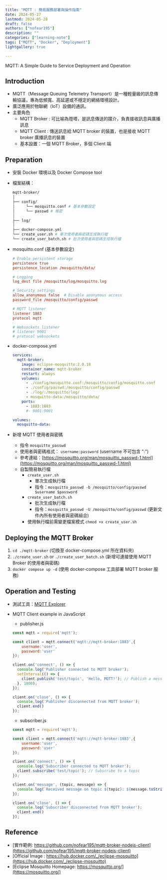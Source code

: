 ```yaml
---
title: "MQTT : 簡易服務部署與操作指南"
date: 2024-05-27
lastmod: 2024-05-28
draft: false
authors: ["nofear195"]
description: ""
categories: ["learning-note"]
tags: ["MQTT", "Docker", "Deployment"]
lightgallery: true

---
```


MQTT: A Simple Guide to Service Deployment and Operation
<!--more-->

## Introduction

- MQTT（Message Queuing Telemetry Transport）是一種輕量級的訊息傳輸協議，專為低頻寬、高延遲或不穩定的網絡環境設計。
- 廣泛應用於物聯網（IoT）設備的通訊。
- 主要角色
  - MQTT Broker : 可比喻為燈塔，是訊息傳送的媒介，負責接收訊息與廣播訊息
  - MQTT Client : 傳送訊息給 MQTT broker 的裝置，也是接收 MQTT broker 廣播訊息的裝置
  - 基本設置：一個 MQTT Broker，多個 Client 端

## Preparation

- 安裝 Docker 環境以及 Docker Compose tool
- 檔案結構：

  ```bash
  mqtt-broker/
  │
  ├── config/
  │     └── mosquitto.conf # 基本參數設定
  │     └── passwd # 帳密
  │ 
  ├── log/
  │ 
  ├── docker-compose.yml
  └── create_user.sh # 單次使用者與密碼生成執行檔
  └── create_user_batch.sh # 批次使用者與密碼生成執行檔
  ```

- mosquitto.conf (基本參數設定)

  ```conf
  # Enable persistent storage
  persistence true
  persistence_location /mosquitto/data/

  # Logging
  log_dest file /mosquitto/log/mosquitto.log

  # Security settings
  allow_anonymous false  # Disable anonymous access
  password_file /mosquitto/config/passwd

  # MQTT listener
  listener 1883
  protocol mqtt

  # Websockets listener
  # listener 9001
  # protocol websockets

  ```

- docker-compose.yml

  ```yml
  services:
    mqtt-broker:
      image: eclipse-mosquitto:2.0.18
      container_name: mqtt-broker
      restart: always
      volumes:
        - ./config/mosquitto.conf:/mosquitto/config/mosquitto.conf
        - ./config/passwd:/mosquitto/config/passwd
        - ./log/:/mosquitto/log/
        - mosquitto-data:/mosquitto/data/
      ports:
        - 1883:1883
        #- 9001:9001

  volumes:
    mosquitto-data:
  ```

- 新增 MQTT 使用者與密碼
  - 指令 `mosquitto_passwd`
  - 使用者與密碼格式：  `username:password` (username 不可包含 ":")
  - 參考連結：[https://mosquitto.org/man/mosquitto_passwd-1.html](https://mosquitto.org/man/mosquitto_passwd-1.html)
  - 自製簡易執行檔
    - `create_user.sh`
      - 單次生成執行檔
      - 指令：`mosquitto_passwd -b /mosquitto/config/passwd $username $password`
    - `create_user_batch.sh`
      - 批次生成執行檔
      - 指令：`mosquitto_passwd -U /mosquitto/config/passwd` (更新文件內所有使用者與密碼組合)
    - 使用執行檔前需變更檔案模式 `chmod +x create_user.sh`

## Deploying the MQTT Broker

1. `cd ./mqtt-broker` (切換至 docker-compose.yml 所在資料夾)
2. `./create_user.sh` or `./create_user_batch.sh` (新增可連接使用 MQTT Broker 的使用者與密碼)
3. `docker compose up -d` (使用 docker-compose 工具部署 MQTT broker 服務)

## Operation and Testing

- 測試工具：[MQTT Explorer](https://mqtt-explorer.com/)

- MQTT Client example in JavaScript

  - publisher.js

  ```javascript
  const mqtt = require('mqtt');

  const client = mqtt.connect('mqtt://mqtt-broker:1883',{
      username:'user',
      password:'user'
  });

  client.on('connect', () => {
    console.log('Publisher connected to MQTT broker');
    setInterval(() => {
      client.publish('test/topic', 'Hello, MQTT!'); // Publish a message to a topic
    }, 1000);
  });

  client.on('close', () => {
    console.log('Publisher disconnected from MQTT broker');
    client.end()
  });
  ```

  - subscriber.js

  ```javascript
  const mqtt = require('mqtt');

  const client = mqtt.connect('mqtt://mqtt-broker:1883',{
      username:'user',
      password:'user'
  });

  client.on('connect', () => {
    console.log('Subscriber connected to MQTT broker');
    client.subscribe('test/topic'); // Subscribe to a topic
  });

  client.on('message', (topic, message) => {
    console.log(`Received message on topic ${topic}: ${message.toString()}`);
  });

  client.on('close', () => {
    console.log('Subscriber disconnected from MQTT broker');
    client.end()
  });
  ```

## Reference

- [實作範例: https://github.com/nofear195/mqtt-broker-nodejs-client](https://github.com/nofear195/mqtt-broker-nodejs-client)
- [Official Image : https://hub.docker.com/_/eclipse-mosquitto](https://hub.docker.com/_/eclipse-mosquitto)
- [Eclipse Mosquitto Homepage: https://mosquitto.org/](https://mosquitto.org/)
